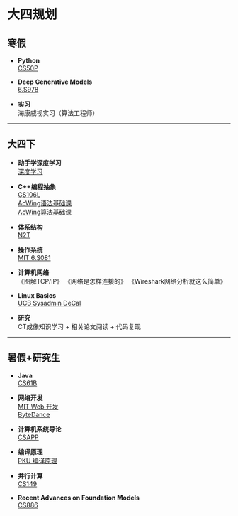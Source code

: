 # 大四规划

## 寒假

- **Python**  
  [CS50P](https://csdiy.wiki/编程入门/Python/CS50P/)

- **Deep Generative Models**  
  [6.S978](https://mit-6s978.github.io/schedule.html)  
  
- **实习**  
  海康威视实习（算法工程师）

---

## 大四下

- **动手学深度学习**  
  [深度学习](https://zh.d2l.ai)

- **C++编程抽象**  
  [CS106L](https://csdiy.wiki/编程入门/cpp/CS106L/)  
  [AcWing语法基础课](https://www.acwing.com/activity/content/21/)  
  [AcWing算法基础课](https://www.acwing.com/activity/content/11/)

- **体系结构**  
  [N2T](https://csdiy.wiki/体系结构/N2T/)

- **操作系统**  
  [MIT 6.S081](https://csdiy.wiki/操作系统/MIT6.S081/)

- **计算机网络**  
  《图解TCP/IP》
  《网络是怎样连接的》
  《Wireshark网络分析就这么简单》

- **Linux Basics**  
  [UCB Sysadmin DeCal](https://csdiy.wiki/编程入门/DeCal/)

- **研究**  
 CT成像知识学习 + 相关论文阅读 + 代码复现

---

## 暑假+研究生

- **Java**  
  [CS61B](https://csdiy.wiki/数据结构与算法/CS61B/)

- **网络开发**  
  [MIT Web 开发](https://csdiy.wiki/Web开发/mitweb/)  
  [ByteDance](https://juejin.cn/course/bytetech)

- **计算机系统导论**  
  [CSAPP](https://csdiy.wiki/计算机系统基础/CSAPP/)

- **编译原理**  
  [PKU 编译原理](https://csdiy.wiki/编译原理/PKU-Compilers/)

- **并行计算**  
  [CS149](https://csdiy.wiki/并行与分布式系统/CS149/)

- **Recent Advances on Foundation Models**  
  [CS886](https://cs.uwaterloo.ca/~wenhuche/teaching/cs886/)
  
